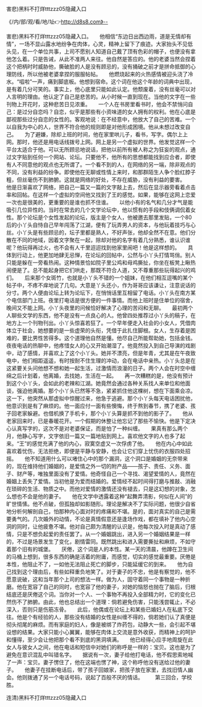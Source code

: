 害悲)黑料不打烊tttzzz05隐藏入口

《/内/部/观/看/地/址👉http://d8s8.com》--

害悲)黑料不打烊tttzzz05隐藏入口。　　他相信“东边日出西边雨，道是无情却有情”，一场不显山露水地纷争在肉体，心灵，精神上留下了痕迹。大家抬头不见低头见，在一个单位共事，上司不愿别人知道自己戴了顶有色彩的帽子，也便没有拿他怎么着。只是告诫，从此不准两人来往。他自然是答应的。他的老婆当然会捏着这个把柄时时威胁他，撕破脸的人是没有顾忌的，没有捅破之前才是拼命抵御的心理防线，所以他被老婆拿捏的服服帖帖。　　他燃烧起来的火热感情被迎头浇了冷水。“嗞啦”一声，痛到脚底板。他想到宿命。这个词在他这个年龄的词典中出现，是有着几分可笑的。事实上，他心底里只能如此认定。他颓废着，没有丝毫可以对人言明的理由。他认定了自己是悲苦的。从小时候一直到现在。当他的文字在一些刊物上开花时，这种悲苦日见浓重。　　一个人在书房里看书时，他会不禁悄问自己：是过分自恋吗？自恋，似乎是那些有小资味道的女人拥有的权利。他在心底是鄙视那些过分自恋的女性的。客观地说：在不经意中，他放大了自己的苦难。一个以自我为中心的人，世界不符合他的规则即是对他形成困境。他从未想过改变自己。　　为了避嫌，除却上班的时间，他在家里哄儿子，看书，写字。偶尔上上网。那时，他还是用电话线拨号上网。网上是另一个虚拟的世界。他发觉这样一个平台太适合于他。可以无所顾忌地说话，把他以前所有被人称之为狂妄的观点，通过文字贴到任何一个网站、论坛。只要他不，他所有的思想都能找到应合者，即使有人不同意他的观点也无所谓了。一个看不到的人，在网络的另一端，除非观点的不同，没有利益的纷争。即使他在无聊或性情上来时，和那群陌生人争个脸红脖子粗，但丝毫伤不到肺腑。这就是网络的好处，不存在威胁，没有利益的要害。　　他是日渐喜欢了网络，把自己一篇又一篇的文字敲上去，然后在显示器旁看着点击率和回帖。在这样一个虚拟的空间他又找到了王的感觉。如果，能够在这网上恋爱一次也是很美的，更重要的是谁也抓不住谁。　　以他小有的名气和几分才气是能吸引几位异性的。当时在常去的几个文学论坛中，他以惯有的手段和伎俩调侃着女性。那个论坛是个女性发起的论坛，版主是个女人，他被邀去那里发贴，一个80后的小丫头自恃自己早年闯荡了江湖，便有了玩弄男人的资本，与他玩着技巧与心丝。小丫头是有些顾忌的，坛子里都是熟人，不好声张，他却全然不在意。他们分散在不同的地域，因着文字聚在一起，除却对他的名字有着几分熟悉，谁认识谁呢？他玩得再过火，也不会有人千里迢迢找到他家里闹吧！他是这样想的。　　具体到行动上，他更加地肆无忌惮，在论坛的回帖中，公然与小丫头打情骂俏。别人只能是躲在一旁看热闹。这种情景恰如院子里公鸡和母鸡撕扯，你坐在板凳上瞅热闹便是了。总不能起身把它们哄走，那既不符合人道，又不尊重那些玩得起兴的鸡们。　　后来那个女斑竹，也就是小丫头不错的一个姐妹，在他们相互逗嘴的某个帖子中，不疼不痒地说了几句。大意是丫头还小，作为哥哥应该谦让，注意说话的分寸。两个人便由论坛上转为论坛下，在悄悄话里互相留了电话。小丫头在南方某个电信部门上班。夜里打电话是很方便的一件事情。而他上班时是住单位的宿舍，晚间又不能上网。小丫头夜里的问候恰好解决了心理的苦闷和无聊。　　最初两个人聊些文学的东西，他不是没有一点良心的人。他曾四处推荐过小丫头的稿子，在地方上一个刊物刊出。小丫头惊喜若狂了。一个早年便走入社会的小女人，凭借肉体立于社会，她想要的是一些虚荣的头衔，凭借于此扎住脚根。女人，生存着是困难的，要比男性苦得多。这个道理他自然是懂。他尽自己所能帮助她，包括金钱。　　夜夜电话的热聊中，他疼惜女人的心又开始潮湿了。他竟然投入到自己导演的戏剧中，动了感情，并喜欢上了这个小丫头。她并不漂亮，但是年青，尤其是在午夜致电中，他们相距遥遥，有时按耐不住生理的冲动，会在电话中亲热。小丫头总是在这紧要关头问他想不想和她一起生活，过激情而浪漫的日子。两个人会在时空中缠绵之后计划着，他离婚，去找她，生活在一起。　　再一次糟糕的是，他没有预计到这个小丫头，会如此的老辣和江湖。她竟然会通过各种关系找人来单位和他面谈，强迫他离婚。那个小丫头已然等不急，紧紧抓住他这棵树，想在下面乘会凉。这一下，他突然从那虚拟中惊醒过来，他急于逃避。那个小丫头每天电话困扰他，他意识到是有了麻烦的。他一面应付一面有些懊悔，终于熬到春节，携了老婆、孩子回老家躲避。也借机换了手机卡，那个小丫头算是抓不到他的影子了。　　他从老家回来时，已是春暖花开。一个假期的休整让他忘记了那些不愉快。他是下定决心认真写字的，这次不是对老婆保证，而是怕了一种纠缠。　　果真有那么两个月，他静心写字，文字依旧一篇又一篇地贴到网上。喜欢他文字的人也多了起来。“王”的感觉充满了他的内心，寂寞空虚又一次俘虏了他。　　他在内心中如此喜欢着忧伤，无法拒绝，即便是平静与安静，也会让它们穿上忧伤的衣服四处招摇。　　他不知道用什么可以堵住心中的那个漏洞，这个洞口是婚姻的无奈带来的，现在维持他们婚姻的，是爱情之外一切的附产品——孩子、责任、义务、面子、财产等，唯独里面没有了爱情。他奇怪自己一个寻找、渴望爱情的人，竟然在婚姻上丢失了爱情。当初他是为爱而结婚的。爱情经不起时间得打磨与推敲、消融在琐碎的生活、物质之中。而他对爱情的激情还没有褪去，只是这幻想的对象，怎么想也不会是他的妻子。　　他在文学中透露着这种“起舞弄清影，何似在人间”的旷世情愫。他不点破，但孤独却如影随形。理论是解决不了实际问题，他很少自省地分析何解剖自己，怕那种内心面对时的疼痛和不堪。是的，面对真实的自己是需要勇气的。几次婚外的动情，不论是真情假意还是逢场作戏，都在填补了他内心空洞的同时，让他疲惫不堪。他对自己颇为清醒的认识是，他每次投入时是真动了感情，只是不想负起爱的责任罢了。从一个婚姻跳出，进入另一个婚姻结果是一样的，不过是场景发生了变化，剧情雷同。既然跳出和进入需要撕扯和麻烦，不如守着那个旧有的城堡。　　厌倦，这个词是人的本性。某一天的清晨，他蹲在卫生间的马桶上想到，很多东西的确是活着的附庸，而感觉，切实的感觉最重要。厌倦是本性，他阻止不了，一如他无法阻止死亡的脚步，只能延缓它的到来。　　他为自己找到这个理由后，有些如释重负地笑了。对于妻子的不忠，他是有察觉的，他不愿意说破，这和当年那个上司的想法一样。做为人，固守着同一个事物是一种折磨。他在宽容了自己的同时，也宽容了他的妻子，对她的恼怒也抛在了脑后，归根结底还是厌倦这个词。当你对一个人、一个事物不再投入全部精力时，它的变化已然伤不了肺腑。由此，他也总结出一个道理：倘若避免伤害，只能浅尝辄止，不必深入，否则只是伤筋冻骨。　　此后，他偶或在论坛上和某些已婚妇人在私底下交往。他是个有经验的人，那些没有结婚的女性是纠缠不得的，倘若她们认了真便是彻头彻尾的麻烦。而有家庭的妇人，像是被绑了炸药包，动静大一些，会引起不堪设想的结果。大家只能小心翼翼，能够在肉体上交流是意外收获，而精神上的呵护和懂得，至少会让他把那个看不到底的黑洞填满。　　他已经得心应手地周旋在此女人与彼女人之间，他在电话和短信中对她们的称呼是一样的：宝贝。这也是为了避免在意识混乱中叫错名字。　　据说有一次，妻子给他打电话，他不假思索地喊了一声：宝贝。妻子愣住了，他在这端也愣了神，这个称呼他没有送给过他的妻子。　　他妻子在挂断电话后，带了孩子回娘家，把孩子放在家里，去找旧情人幽会。他则拨通了另一个电话号码，说起了百般不厌的情话。
　　第三回合，学校胜。





连清)黑料不打烊tttzzz05隐藏入口
